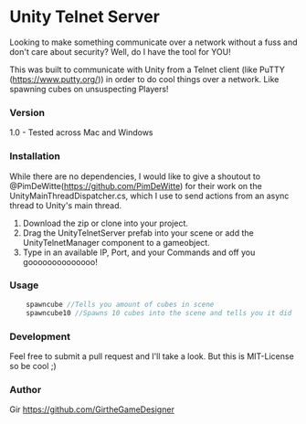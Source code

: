 ﻿# Unity Telnet Server

Looking to make something communicate over a network without a fuss and don't care about security?
Well, do I have the tool for YOU!

This was built to communicate with Unity from a Telnet client (like PuTTY (https://www.putty.org/)) in order to do cool things over a network.
Like spawning cubes on unsuspecting Players!

### Version
1.0 - Tested across Mac and Windows

### Installation

While there are no dependencies, I would like to give a shoutout to @PimDeWitte(https://github.com/PimDeWitte) for their work on the
UnityMainThreadDispatcher.cs, which I use to send actions from an async thread to Unity's main thread.

1. Download the zip or clone into your project.
2. Drag the UnityTelnetServer prefab into your scene or add the UnityTelnetManager component to a gameobject.
3. Type in an available IP, Port, and your Commands and off you goooooooooooooo!

### Usage
```C#
	spawncube //Tells you amount of cubes in scene
	spawncube10 //Spawns 10 cubes into the scene and tells you it did
```

### Development
Feel free to submit a pull request and I'll take a look. But this is MIT-License so be cool ;)

### Author
Gir
https://github.com/GirtheGameDesigner